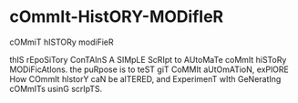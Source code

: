 # cOmmIt-HistORY-MODifIeR
cOMmiT hISTORy modiFieR

thIS rEpoSiTory ConTAInS A SIMpLE ScRIpt to AUtoMaTe coMmIt hiSToRy MODiFicAtIons. the puRpose is to teST giT CoMMIt aUtOmATioN, exPlORE How COmmIt hIstorY caN be alTERED, and ExperimenT wIth GeNeratIng cOMmITs usinG scrIpTS.
